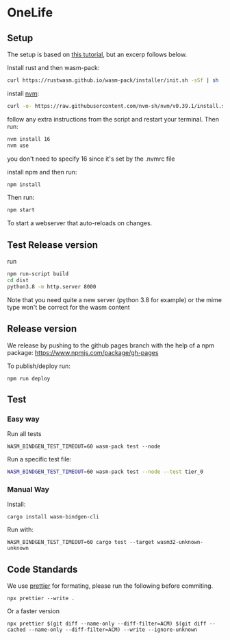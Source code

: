 # OneLife

## Setup

The setup is based on [this tutorial](https://rustwasm.github.io/docs/wasm-pack/prerequisites/index.html), but an excerp follows below.

Install rust and then wasm-pack:

```bash
curl https://rustwasm.github.io/wasm-pack/installer/init.sh -sSf | sh
```

install [nvm](https://github.com/nvm-sh/nvm):

```bash
curl -o- https://raw.githubusercontent.com/nvm-sh/nvm/v0.39.1/install.sh | bash
```

follow any extra instructions from the script and restart your terminal. Then run:

```bash
nvm install 16
nvm use
```
you don't need to specify 16 since it's set by the .nvmrc file

install npm and then run:

```bash
npm install
```

Then run:

```bash
npm start
```

To start a webserver that auto-reloads on changes.

## Test Release version

run

```bash
npm run-script build
cd dist
python3.8 -m http.server 8000
```

Note that you need quite a new server (python 3.8 for example) or the mime type won't be correct for the wasm content

## Release version

We release by pushing to the github pages branch with the help of a npm package:
https://www.npmjs.com/package/gh-pages

To publish/deploy run:

```
npm run deploy
```

## Test

### Easy way

Run all tests

```
WASM_BINDGEN_TEST_TIMEOUT=60 wasm-pack test --node
```

Run a specific test file:

```bash
WASM_BINDGEN_TEST_TIMEOUT=60 wasm-pack test --node --test tier_0
```

### Manual Way

Install:

```
cargo install wasm-bindgen-cli
```

Run with:

```
WASM_BINDGEN_TEST_TIMEOUT=60 cargo test --target wasm32-unknown-unknown
```

## Code Standards

We use [prettier](https://prettier.io/) for formating, please run the following before commiting.

```
npx prettier --write .
```

Or a faster version

```
npx prettier $(git diff --name-only --diff-filter=ACM) $(git diff --cached --name-only --diff-filter=ACM) --write --ignore-unknown
```
